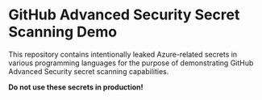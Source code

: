 # GitHub Advanced Security Secret Scanning Demo

This repository contains intentionally leaked Azure-related secrets in various programming languages for the purpose of demonstrating GitHub Advanced Security secret scanning capabilities.

**Do not use these secrets in production!**
